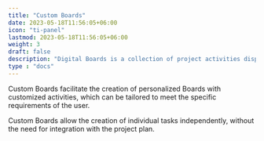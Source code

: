 ```yaml
---
title: "Custom Boards"
date: 2023-05-18T11:56:05+06:00
icon: "ti-panel"
lastmod: 2023-05-18T11:56:05+06:00
weight: 3
draft: false
description: "Digital Boards is a collection of project activities displayed in the form of cards, which helps to comment and update activities more easily"
type : "docs"
---
```


Custom Boards facilitate the creation of personalized Boards with customized activities, which can be tailored to meet the specific requirements of the user. 

Custom Boards allow the creation of individual tasks independently, without the need for integration with the project plan.
